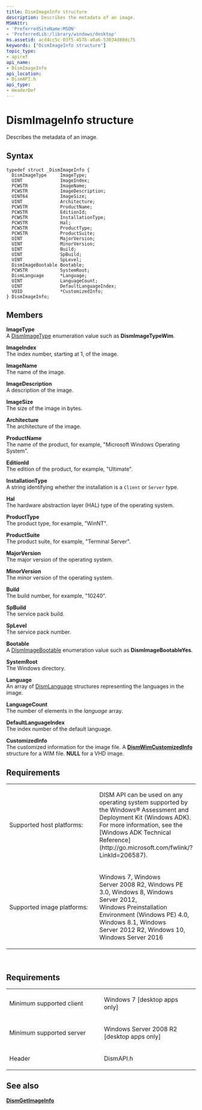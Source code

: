 ```yaml
---
title: DismImageInfo structure
description: Describes the metadata of an image.
MSHAttr:
- 'PreferredSiteName:MSDN'
- 'PreferredLib:/library/windows/desktop'
ms.assetid: acd4cc5c-03f5-457b-a0a6-53034d80dc75
keywords: ["DismImageInfo structure"]
topic_type:
- apiref
api_name:
- DismImageInfo
api_location:
- DismAPI.h
api_type:
- HeaderDef
---
```


# DismImageInfo structure


Describes the metadata of an image.

Syntax
------

```ManagedCPlusPlus
typedef struct _DismImageInfo {
  DismImageType     ImageType;
  UINT              ImageIndex;
  PCWSTR            ImageName;
  PCWSTR            ImageDescription;
  UINT64            ImageSize;
  UINT              Architecture;
  PCWSTR            ProductName;
  PCWSTR            EditionId;
  PCWSTR            InstallationType;
  PCWSTR            Hal;
  PCWSTR            ProductType;
  PCWSTR            ProductSuite;
  UINT              MajorVersion;
  UINT              MinorVersion;
  UINT              Build;
  UINT              SpBuild;
  UINT              SpLevel;
  DismImageBootable Bootable;
  PCWSTR            SystemRoot;
  DismLanguage      *Language;
  UINT              LanguageCount;
  UINT              DefaultLanguageIndex;
  VOID              *CustomizedInfo;
} DismImageInfo;
```

Members
-------

**ImageType**  
A [DismImageType](dismimagetype-enumeration.md) enumeration value such as **DismImageTypeWim**.

**ImageIndex**  
The index number, starting at 1, of the image.

**ImageName**  
The name of the image.

**ImageDescription**  
A description of the image.

**ImageSize**  
The size of the image in bytes.

**Architecture**  
The architecture of the image.

**ProductName**  
The name of the product, for example, "Microsoft Windows Operating System".

**EditionId**  
The edition of the product, for example, "Ultimate".

**InstallationType**  
A string identifying whether the installation is a `Client` or `Server` type.

**Hal**  
The hardware abstraction layer (HAL) type of the operating system.

**ProductType**  
The product type, for example, "WinNT".

**ProductSuite**  
The product suite, for example, "Terminal Server".

**MajorVersion**  
The major version of the operating system.

**MinorVersion**  
The minor version of the operating system.

**Build**  
The build number, for example, "10240".

**SpBuild**  
The service pack build.

**SpLevel**  
The service pack number.

**Bootable**  
A [DismImageBootable](dismimagebootable-enumeration.md) enumeration value such as **DismImageBootableYes**.

**SystemRoot**  
The Windows directory.

**Language**  
An array of [DismLanguage](dismlanguage-structure.md) structures representing the languages in the image.

**LanguageCount**  
The number of elements in the *language* array.

**DefaultLanguageIndex**  
The index number of the default language.

**CustomizedInfo**  
The customized information for the image file. A [**DismWimCustomizedInfo**](dismwimcustomizedinfo_structure.md) structure for a WIM file. **NULL** for a VHD image.

## <span id="Requirements"></span><span id="requirements"></span><span id="REQUIREMENTS"></span>Requirements


<table>
<colgroup>
<col width="50%" />
<col width="50%" />
</colgroup>
<tbody>
<tr class="odd">
<td><p>Supported host platforms:</p></td>
<td><p>DISM API can be used on any operating system supported by the Windows® Assessment and Deployment Kit (Windows ADK). For more information, see the [Windows ADK Technical Reference](http://go.microsoft.com/fwlink/?LinkId=206587).</p></td>
</tr>
<tr class="even">
<td><p>Supported image platforms:</p></td>
<td><p>Windows 7, Windows Server 2008 R2, Windows PE 3.0, Windows 8, Windows Server 2012, Windows Preinstallation Environment (Windows PE) 4.0, Windows 8.1, Windows Server 2012 R2, Windows 10, Windows Server 2016</p></td>
</tr>
</tbody>
</table>

 

Requirements
------------

<table>
<colgroup>
<col width="50%" />
<col width="50%" />
</colgroup>
<tbody>
<tr class="odd">
<td><p>Minimum supported client</p></td>
<td><p>Windows 7 [desktop apps only]</p></td>
</tr>
<tr class="even">
<td><p>Minimum supported server</p></td>
<td><p>Windows Server 2008 R2 [desktop apps only]</p></td>
</tr>
<tr class="odd">
<td><p>Header</p></td>
<td>DismAPI.h</td>
</tr>
</tbody>
</table>

## <span id="see_also"></span>See also


[**DismGetImageInfo**](dismgetimageinfo-function.md)

 

 




